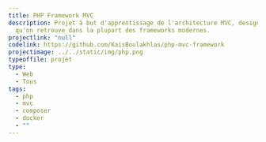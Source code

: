 ```yaml
---
title: PHP Framework MVC
description: Projet à but d'apprentissage de l'architecture MVC, design pattern
  qu'on retrouve dans la plupart des frameworks modernes.
projectlink: "null"
codelink: https://github.com/KaisBoulakhlas/php-mvc-framework
projectimage: ../../static/img/php.png
typeoffile: projet
type:
  - Web
  - Tous
tags:
  - php
  - mvc
  - composer
  - docker
  - ""
---
```

